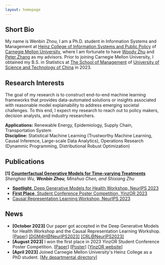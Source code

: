 ```yaml
---
layout: homepage
---
```


## Short Bio

My name is Wenbin Zhou, I am a Ph.D. student in Information Systems and Management at [Heinz College of Information Systems and Public Policy](https://www.heinz.cmu.edu/) of [Carnegie Mellon University](https://www.cmu.edu/), where I am fortunate to have [Woody Zhu](https://sites.google.com/view/woodyzhu) and [Peter Zhang](https://www.andrew.cmu.edu/user/yunz2/) as my advisors. Prior to joining Carnegie Mellon University, I obtained my B.S. in Statistics at [The School of Management](http://en.business.ustc.edu.cn/main.htm) of [University of Science and Technology of China](https://en.ustc.edu.cn/) in 2023. 

## Research Interests

The goal of my research is to construct end-to-end machine learning frameworks that provides data-automated solutions or insights associated with reasonable model explainability to address emerging societal challenges. To this end, I expect my research to reach out to policy makers, decision analysts, and industry researchers.

**Applications:** Renewable Energy, Epidemiology, Supply Chain, Transportation System <br>
**Discipline:** Statistical Machine Learning (Trustworthy Machine Learning, Causal Inference, Large-scale Data Analytics), Operations Research (Dynammic Programming, Distributional Robust Optimization)

## Publications

<b>[1] [Counterfactual Generative Models for Time-varying Treatments](https://arxiv.org/abs/2305.15742)</b>  
*Shenghao Wu, **Wenbin Zhou**, Minshuo Chen, and Shixiang Zhu*  
- <u><b>Spotlight</b>, Deep Generative Models for Health Workshop, NeurIPS 2023</u>   
- <u><b>First Place</b>, Student Conference Poster Competition, YinzOR 2023</u>  
- <u>Causal Representation Learning Workshop, NeurIPS 2023</u>

## News

- **[October 2023]** Our paper got accepted in the Deep Generative Models for Health Workshop and the Causal Representation Learning Workshop. [[Paper](https://arxiv.org/abs/2305.15742)] [[DGM4H@NeurIPS2023]](https://neurips.cc/virtual/2023/workshop/66495) [[CRL@NeurIPS2023]](https://crl-workshop.github.io/)
- **[August 2023]**  I won the first place in 2023 YinzOR Student Conference Poster Competition. [[Paper](https://arxiv.org/abs/2305.15742)] [[Poster](../assets/files/counterfactualposter.pdf)] [[YinzOR website](https://yinzor.cmuinforms.org/)]
- **[April 2023]** Joined Carnegie Mellon University's Heinz College as a PhD student. [[My departmental directory](https://www.heinz.cmu.edu/faculty-research/profiles/zhou-wenbin)]

